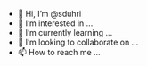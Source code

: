 - 👋 Hi, I’m @sduhri
- 👀 I’m interested in ...
- 🌱 I’m currently learning ...
- 💞️ I’m looking to collaborate on ...
- 📫 How to reach me ...

<!---
sduhri/sduhri is a ✨ special ✨ repository because its `README.md` (this file) appears on your GitHub profile.
You can click the Preview link to take a look at your changes.
--->
